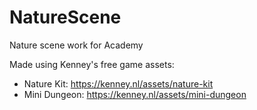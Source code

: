 # NatureScene
Nature scene work for Academy

Made using Kenney's free game assets:
- Nature Kit: https://kenney.nl/assets/nature-kit
- Mini Dungeon: https://kenney.nl/assets/mini-dungeon
